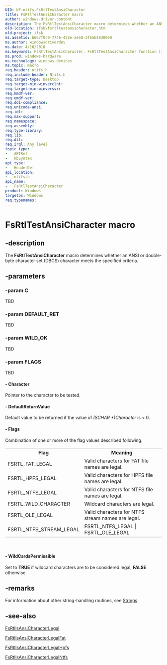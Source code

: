 ```yaml
---
UID: NF:ntifs.FsRtlTestAnsiCharacter
title: FsRtlTestAnsiCharacter macro
author: windows-driver-content
description: The FsRtlTestAnsiCharacter macro determines whether an ANSI or double-byte character set (DBCS) character meets the specified criteria.
old-location: ifsk\fsrtltestansicharacter.htm
old-project: ifsk
ms.assetid: b667f0c9-7746-432e-ae58-3fe5b48309e0
ms.author: windowsdriverdev
ms.date: 4/16/2018
ms.keywords: FsRtlTestAnsiCharacter, FsRtlTestAnsiCharacter function [Installable File System Drivers], fsrtlref_7ef89c09-f42e-433a-90bf-59452fd1b7c4.xml, ifsk.fsrtltestansicharacter, ntifs/FsRtlTestAnsiCharacter
ms.prod: windows-hardware
ms.technology: windows-devices
ms.topic: macro
req.header: ntifs.h
req.include-header: Ntifs.h
req.target-type: Desktop
req.target-min-winverclnt: 
req.target-min-winversvr: 
req.kmdf-ver: 
req.umdf-ver: 
req.ddi-compliance: 
req.unicode-ansi: 
req.idl: 
req.max-support: 
req.namespace: 
req.assembly: 
req.type-library: 
req.lib: 
req.dll: 
req.irql: Any level
topic_type:
-	APIRef
-	kbSyntax
api_type:
-	HeaderDef
api_location:
-	ntifs.h
api_name:
-	FsRtlTestAnsiCharacter
product: Windows
targetos: Windows
req.typenames: 
---
```


# FsRtlTestAnsiCharacter macro


## -description


The<b> FsRtlTestAnsiCharacter</b> macro determines whether an ANSI or double-byte character set (DBCS) character meets the specified criteria.


## -parameters




### -param C

TBD


### -param DEFAULT_RET

TBD


### -param WILD_OK

TBD


### -param FLAGS

TBD






#### - Character

Pointer to the character to be tested.


#### - DefaultReturnValue

Default value to be returned if the value of <i>(SCHAR *)Character</i> is &lt; 0.


#### - Flags

Combination of one or more of the flag values described following.

<table>
<tr>
<th>Flag</th>
<th>Meaning</th>
</tr>
<tr>
<td>
FSRTL_FAT_LEGAL

</td>
<td>
Valid characters for FAT file names are legal.

</td>
</tr>
<tr>
<td>
FSRTL_HPFS_LEGAL

</td>
<td>
Valid characters for HPFS file names are legal.

</td>
</tr>
<tr>
<td>
FSRTL_NTFS_LEGAL

</td>
<td>
Valid characters for NTFS file names are legal.

</td>
</tr>
<tr>
<td>
FSRTL_WILD_CHARACTER

</td>
<td>
Wildcard characters are legal.

</td>
</tr>
<tr>
<td>
FSRTL_OLE_LEGAL

</td>
<td>
Valid characters for NTFS stream names are legal. 

</td>
</tr>
<tr>
<td>
FSRTL_NTFS_STREAM_LEGAL

</td>
<td>
FSRTL_NTFS_LEGAL | FSRTL_OLE_LEGAL

</td>
</tr>
</table>
 


#### - WildCardsPermissible

Set to <b>TRUE</b> if wildcard characters are to be considered legal, <b>FALSE</b> otherwise.


## -remarks



For information about other string-handling routines, see <a href="https://msdn.microsoft.com/library/windows/hardware/ff563884">Strings</a>. 




## -see-also




<a href="https://msdn.microsoft.com/library/windows/hardware/ff546731">FsRtlIsAnsiCharacterLegal</a>



<a href="https://msdn.microsoft.com/library/windows/hardware/ff546735">FsRtlIsAnsiCharacterLegalFat</a>



<a href="https://msdn.microsoft.com/library/windows/hardware/ff546761">FsRtlIsAnsiCharacterLegalHpfs</a>



<a href="https://msdn.microsoft.com/library/windows/hardware/ff546768">FsRtlIsAnsiCharacterLegalNtfs</a>
 

 

